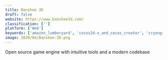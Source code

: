 ```yaml
---
title: Banshee 3D
draft: false 
website: https://www.banshee3d.com/
classification: ['']
platform: ['Web']
keywords: ['amazon_lumberyard', 'cocos2d-x_and_cocos_creator', 'cryengine', 'hero_engine', 'intrinsic', 'limon_engine', 'pygame', 'source_sdk', 'torque_3d', 'unity', 'unreal_engine', 'waveengine', 'wick_editor', 'worldforge', 'xenko_game_engine']
image: 2020/04/Banshee-3D.png
---
```

Open source game engine with intuitive tools and a modern codebase